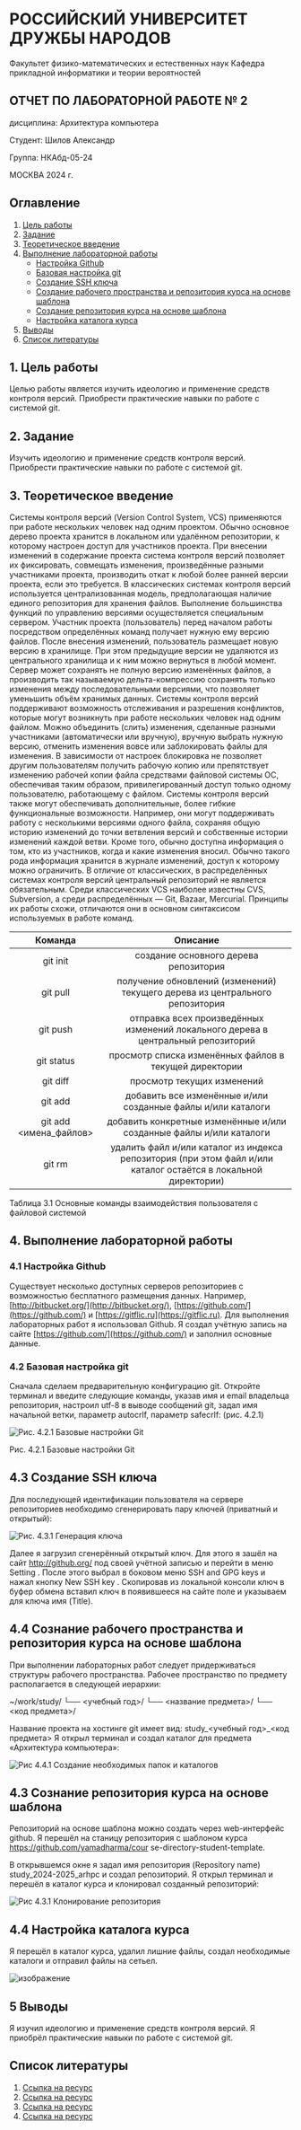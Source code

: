 # РОССИЙСКИЙ УНИВЕРСИТЕТ ДРУЖБЫ НАРОДОВ

Факультет физико-математических и естественных наук
Кафедра прикладной информатики и теории вероятностей

## ОТЧЕТ ПО ЛАБОРАТОРНОЙ РАБОТЕ № 2

дисциплина: Архитектура компьютера

Студент: Шилов Александр

Группа: НКАбд-05-24

МОСКВА
2024 г.

## Оглавление

1. [Цель работы](#цель-работы)
2. [Задание](#задание)
3. [Теоретическое введение](#теоретическое-введение)
4. [Выполнение лабораторной работы](#выполнение-лабораторной-работы)
    - [Настройка Github](#настройка-github)
    - [Базовая настройка git](#базовая-настройка-git)
    - [Создание SSH ключа](#создание-ssh-ключа)
    - [Создание рабочего пространства и репозитория курса на основе шаблона](#создание-рабочего-пространства-и-репозитория-курса-на-основе-шаблона)
    - [Создание репозитория курса на основе шаблона](#создание-репозитория-курса-на-основе-шаблона)
    - [Настройка каталога курса](#настройка-каталога-курса)
5. [Выводы](#выводы)
6. [Список литературы](#список-литературы)

## 1. Цель работы

Целью работы является изучить идеологию и применение средств контроля версий. Приобрести практические навыки по работе с системой git.

## 2. Задание

Изучить идеологию и применение средств контроля версий. Приобрести практические навыки по работе с системой git.

## 3. Теоретическое введение

Системы контроля версий (Version Control System, VCS) применяются при работе нескольких человек над одним проектом. Обычно основное дерево проекта хранится в локальном или удалённом репозитории, к которому настроен доступ для участников проекта. При внесении изменений в содержание проекта система контроля версий позволяет их фиксировать, совмещать изменения, произведённые разными участниками проекта, производить откат к любой более ранней версии проекта, если это требуется. В классических системах контроля версий используется централизованная модель, предполагающая наличие единого репозитория для хранения файлов. Выполнение большинства функций по управлению версиями осуществляется специальным сервером. Участник проекта (пользователь) перед началом работы посредством определённых команд получает нужную ему версию файлов. После внесения изменений, пользователь размещает новую версию в хранилище. При этом предыдущие версии не удаляются из центрального хранилища и к ним можно вернуться в любой момент. Сервер может сохранять не полную версию изменённых файлов, а производить так называемую дельта-компрессию сохранять только изменения между последовательными версиями, что позволяет уменьшить объём хранимых данных. Системы контроля версий поддерживают возможность отслеживания и разрешения конфликтов, которые могут возникнуть при работе нескольких человек над одним файлом. Можно объединить (слить) изменения, сделанные разными участниками (автоматически или вручную), вручную выбрать нужную версию, отменить изменения вовсе или заблокировать файлы для изменения. В зависимости от настроек блокировка не позволяет другим пользователям получить рабочую копию или препятствует изменению рабочей копии файла средствами файловой системы ОС, обеспечивая таким образом, привилегированный доступ только одному пользователю, работающему с файлом. Системы контроля версий также могут обеспечивать дополнительные, более гибкие функциональные возможности. Например, они могут поддерживать работу с несколькими версиями одного файла, сохраняя общую историю изменений до точки ветвления версий и собственные истории изменений каждой ветви. Кроме того, обычно доступна информация о том, кто из участников, когда и какие изменения вносил. Обычно такого рода информация хранится в журнале изменений, доступ к которому можно ограничить. В отличие от классических, в распределённых системах контроля версий центральный репозиторий не является обязательным. Среди классических VCS наиболее известны CVS, Subversion, а среди распределённых — Git, Bazaar, Mercurial. Принципы их работы схожи, отличаются они в основном синтаксисом используемых в работе команд.

| Команда | Описание |
| :--: | :--: |
| git init | создание основного дерева репозитория |
| git pull | получение обновлений (изменений) текущего дерева из центрального репозитория |
| git push | отправка всех произведённых изменений локального дерева в центральный репозиторий |
| git status | просмотр списка изменённых файлов в текущей директории |
| git diff | просмотр текущих изменений |
| git add | добавить все изменённые и/или созданные файлы и/или каталоги |
| git add <имена_файлов> | добавить конкретные изменённые и/или созданные файлы и/или каталоги |
| git rm | удалить файл и/или каталог из индекса репозитория (при этом файл и/или каталог остаётся в локальной директории) |

Таблица 3.1 Основные команды взаимодействия пользователя с файловой системой

## 4. Выполнение лабораторной работы

### 4.1 Настройка Github

Существует несколько доступных серверов репозиториев с возможностью бесплатного размещения данных. Например, [http://bitbucket.org/](http://bitbucket.org/), [https://github.com/](https://github.com/) и [https://gitflic.ru](https://gitflic.ru). Для выполнения лабораторных работ я использовал Github. Я создал учётную запись на сайте [https://github.com/](https://github.com/) и заполнил основные данные.

### 4.2 Базовая настройка git

Сначала сделаем предварительную конфигурацию git. Откройте терминал и
введите следующие команды, указав имя и email владельца репозитория, настроил
utf-8 в выводе сообщений git, задал имя начальной ветки, параметр autocrlf, параметр
safecrlf: (рис.
4.2.1)

![Рис. 4.2.1 Базовые настройки Git](https://github.com/user-attachments/assets/c354f83e-8aec-4857-9480-bae5aded5623) 


Рис. 4.2.1 Базовые настройки Git

## 4.3 Создание SSH ключа

Для последующей идентификации пользователя на сервере репозиториев необходимо сгенерировать пару ключей (приватный и открытый):

![Рис. 4.3.1 Генерация ключа](https://github.com/user-attachments/assets/2c8f5bbe-8101-4af6-bd21-704489d87378)

Далее я загрузил сгенерённый открытый ключ. Для этого я зашёл на сайт http://github.org/ под своей учётной записью и перейти в меню Setting . После этого выбрал в боковом меню SSH and GPG keys и нажал кнопку New SSH key . Скопировав из локальной консоли ключ в буфер обмена вставил ключ в появившееся на сайте поле и указываем для ключа имя (Title).

## 4.4 Сознание рабочего пространства и репозитория курса на основе шаблона

При выполнении лабораторных работ следует придерживаться структуры рабочего пространства. Рабочее пространство по предмету располагается в следующей иерархии:

~/work/study/
    └── <учебный год>/
        └── <название предмета>/
            └── <код предмета>/


Название проекта на хостинге git имеет вид: study_<учебный год>_<код предмета>
Я открыл терминал и создал каталог для предмета «Архитектура компьютера»:

![Рис 4.4.1 Создание необходимых папок и каталогов](https://github.com/user-attachments/assets/11f785f2-93c8-436a-afd2-cd619e065801)

## 4.3 Сознание репозитория курса на основе шаблона

Репозиторий на основе шаблона можно создать через web-интерфейс github. Я перешёл на станицу репозитория с шаблоном курса https://github.com/yamadharma/cour se-directory-student-template.

В открывшемся окне я задал имя репозитория (Repository name) study_2024-2025_arhpc и создал репозиторий. Я открыл терминал и перешёл в каталог курса и клонировал созданный репозиторий:

![Рис 4.3.1 Клонирование репозитория](https://github.com/user-attachments/assets/f7be8b68-1b9b-4938-864e-c7c81b96e9e8)

## 4.4 Настройка каталога курса

Я перешёл в каталог курса, удалил лишние файлы, создал необходимые каталоги и отправил файлы на сетьел.

![изображение](https://github.com/user-attachments/assets/31aed011-a6d6-47cb-a198-52ff91301ed2)

## 5 Выводы

Я изучил идеологию и применение средств контроля версий. Я приобрёл практические навыки по работе с системой git.

## Список литературы

1. [Ссылка на ресурс](https://esystem.rudn.ru/pluginfile.php/2089080/mod_resource/content/0/%D0%9B%D0%B0%D0%B1%D0%BE%D1%80%D0%B0%D1%82%D0%BE%D1%80%D0%BD%D0%B0%D1%8F%20%D1%80%D0%B0%D0%B1%D0%BE%D1%82%D0%B0%20%E2%84%961.20%D0%9E%D1%81%D0%BD%D0%BE%D0%B2%D1%8B%20%D0%B8%D0%BD%D1%82%D0%B5%D1%80%D1%84%D0%B5%D0%B9%D1%81%D0%B0%20%D0%BA%D0%BE%D0%BC%D0%B0%D0%BD%D0%B4%D0%BD%D0%BE%D0%B9%20%D1%81%D1%82%D1%80%D0%BE%D0%BA%D0%B8%20%D0%9E%D0%A1%20GNU%20Linux.pdf)
2. [Ссылка на ресурс](https://esystem.rudn.ru/mod/page/view.php?id=1030492)
3. [Ссылка на ресурс](https://esystem.rudn.ru/mod/resource/view.php?id=1030495)
4. [Ссылка на ресурс](https://esystem.rudn.ru/mod/resource/view.php?id=1030496)

